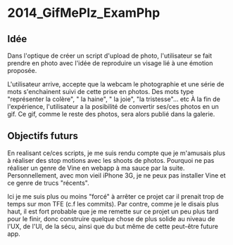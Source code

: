 2014_GifMePlz_ExamPhp
=====================

Idée
---------------------
Dans l'optique de créer un script d'upload de photo, l'utilisateur se fait prendre en photo avec l'idée de reproduire un visage lié à une émotion proposée.

L'utilisateur arrive, accepte que la webcam le photographie et une série de mots s'enchainent suivi de cette prise en photos. Des mots type "représenter la colère", " la haine", " la joie", "la tristesse"... etc
À la fin de l'expérience, l'utilisateur a la posibilité de convertir ses/ces photos en un gif. Ce gif, comme le reste des photos, sera alors publié dans la galerie.



Objectifs futurs
---------------------
En realisant ce/ces scripts, je me suis rendu compte que je m'amusais plus à réaliser des stop motions avec les shoots de photos. Pourquoi ne pas réaliser un genre de Vine en webapp à ma sauce par la suite. Personnellement, avec mon vieil iPhone 3G, je ne peux pas installer Vine et ce genre de trucs "récents".

Ici je me suis plus ou moins "forcé" à arrêter ce projet car il prenait trop de temps sur mon TFE (c.f les commits).
Par contre, comme je le disais plus haut, il est fort probable que je me remette sur ce projet un peu plus tard pour le finir, donc construire quelque chose de plus solide au niveau de l'UX, de l'UI, de la sécu, ainsi que du but même de cette peut-être future app.
